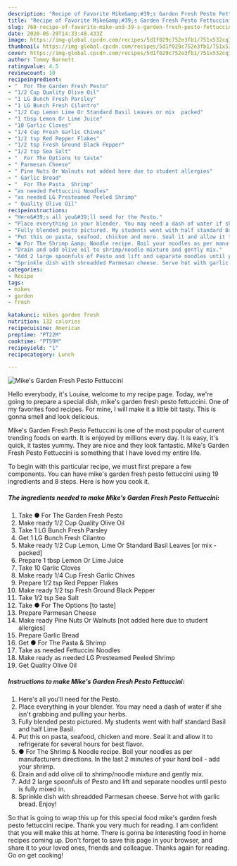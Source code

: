 ```yaml
---
description: "Recipe of Favorite Mike&amp;#39;s Garden Fresh Pesto Fettuccini"
title: "Recipe of Favorite Mike&amp;#39;s Garden Fresh Pesto Fettuccini"
slug: 760-recipe-of-favorite-mike-and-39-s-garden-fresh-pesto-fettuccini
date: 2020-05-29T14:33:48.433Z
image: https://img-global.cpcdn.com/recipes/5d1f029c752e3fb1/751x532cq70/mikes-garden-fresh-pesto-fettuccini-recipe-main-photo.jpg
thumbnail: https://img-global.cpcdn.com/recipes/5d1f029c752e3fb1/751x532cq70/mikes-garden-fresh-pesto-fettuccini-recipe-main-photo.jpg
cover: https://img-global.cpcdn.com/recipes/5d1f029c752e3fb1/751x532cq70/mikes-garden-fresh-pesto-fettuccini-recipe-main-photo.jpg
author: Tommy Barnett
ratingvalue: 4.5
reviewcount: 10
recipeingredient:
- "  For The Garden Fresh Pesto"
- "1/2 Cup Quality Olive Oil"
- "1 LG Bunch Fresh Parsley"
- "1 LG Bunch Fresh Cilantro"
- "1/2 Cup Lemon Lime Or Standard Basil Leaves or mix  packed"
- "1 tbsp Lemon Or Lime Juice"
- "10 Garlic Cloves"
- "1/4 Cup Fresh Garlic Chives"
- "1/2 tsp Red Pepper Flakes"
- "1/2 tsp Fresh Ground Black Pepper"
- "1/2 tsp Sea Salt"
- "  For The Options to taste"
- " Parmesan Cheese"
- " Pine Nuts Or Walnuts not added here due to student allergies"
- " Garlic Bread"
- "  For The Pasta  Shrimp"
- "as needed Fettuccini Noodles"
- "as needed LG Presteamed Peeled Shrimp"
- " Quality Olive Oil"
recipeinstructions:
- "Here&#39;s all you&#39;ll need for the Pesto."
- "Place everything in your blender. You may need a dash of water if she isn&#39;t grabbing and pulling your herbs."
- "Fully blended pesto pictured. My students went with half standard Basil and half Lime Basil."
- "Put this on pasta, seafood, chicken and more. Seal it and allow it to refrigerate for several hours for best flavor."
- "● For The Shrimp &amp; Noodle recipe. Boil your noodles as per manufacturers directions. In the last 2 minutes of your hard boil - add your shrimp."
- "Drain and add olive oil to shrimp/noodle mixture and gently mix."
- "Add 2 large spoonfuls of Pesto and lift and separate noodles until pesto is fully mixed in."
- "Sprinkle dish with shreadded Parmesan cheese. Serve hot with garlic bread. Enjoy!"
categories:
- Recipe
tags:
- mikes
- garden
- fresh

katakunci: mikes garden fresh 
nutrition: 132 calories
recipecuisine: American
preptime: "PT22M"
cooktime: "PT59M"
recipeyield: "1"
recipecategory: Lunch

---
```



![Mike&#39;s Garden Fresh Pesto Fettuccini](https://img-global.cpcdn.com/recipes/5d1f029c752e3fb1/751x532cq70/mikes-garden-fresh-pesto-fettuccini-recipe-main-photo.jpg)

Hello everybody, it's Louise, welcome to my recipe page. Today, we're going to prepare a special dish, mike&#39;s garden fresh pesto fettuccini. One of my favorites food recipes. For mine, I will make it a little bit tasty. This is gonna smell and look delicious.

Mike&#39;s Garden Fresh Pesto Fettuccini is one of the most popular of current trending foods on earth. It is enjoyed by millions every day. It is easy, it's quick, it tastes yummy. They are nice and they look fantastic. Mike&#39;s Garden Fresh Pesto Fettuccini is something that I have loved my entire life.




To begin with this particular recipe, we must first prepare a few components. You can have mike&#39;s garden fresh pesto fettuccini using 19 ingredients and 8 steps. Here is how you cook it.

<!--inarticleads1-->

##### The ingredients needed to make Mike&#39;s Garden Fresh Pesto Fettuccini:

1. Take  ● For The Garden Fresh Pesto
1. Make ready 1/2 Cup Quality Olive Oil
1. Take 1 LG Bunch Fresh Parsley
1. Get 1 LG Bunch Fresh Cilantro
1. Make ready 1/2 Cup Lemon, Lime Or Standard Basil Leaves [or mix - packed]
1. Prepare 1 tbsp Lemon Or Lime Juice
1. Take 10 Garlic Cloves
1. Make ready 1/4 Cup Fresh Garlic Chives
1. Prepare 1/2 tsp Red Pepper Flakes
1. Make ready 1/2 tsp Fresh Ground Black Pepper
1. Take 1/2 tsp Sea Salt
1. Take  ● For The Options [to taste]
1. Prepare  Parmesan Cheese
1. Make ready  Pine Nuts Or Walnuts [not added here due to student allergies]
1. Prepare  Garlic Bread
1. Get  ● For The Pasta &amp; Shrimp
1. Take as needed Fettuccini Noodles
1. Make ready as needed LG Presteamed Peeled Shrimp
1. Get  Quality Olive Oil




<!--inarticleads2-->

##### Instructions to make Mike&#39;s Garden Fresh Pesto Fettuccini:

1. Here&#39;s all you&#39;ll need for the Pesto.
1. Place everything in your blender. You may need a dash of water if she isn&#39;t grabbing and pulling your herbs.
1. Fully blended pesto pictured. My students went with half standard Basil and half Lime Basil.
1. Put this on pasta, seafood, chicken and more. Seal it and allow it to refrigerate for several hours for best flavor.
1. ● For The Shrimp &amp; Noodle recipe. Boil your noodles as per manufacturers directions. In the last 2 minutes of your hard boil - add your shrimp.
1. Drain and add olive oil to shrimp/noodle mixture and gently mix.
1. Add 2 large spoonfuls of Pesto and lift and separate noodles until pesto is fully mixed in.
1. Sprinkle dish with shreadded Parmesan cheese. Serve hot with garlic bread. Enjoy!




So that is going to wrap this up for this special food mike&#39;s garden fresh pesto fettuccini recipe. Thank you very much for reading. I am confident that you will make this at home. There is gonna be interesting food in home recipes coming up. Don't forget to save this page in your browser, and share it to your loved ones, friends and colleague. Thanks again for reading. Go on get cooking!
